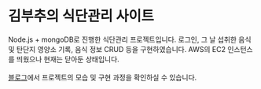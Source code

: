 # 김부추의 식단관리 사이트

Node.js + mongoDB로 진행한 식단관리 프로젝트입니다. 로그인, 그 날 섭취한 음식 및 탄단지 영양소 기록, 음식 정보 CRUD 등을 구현하였습니다. AWS의 EC2 인스턴스를 띄웠으나 현재는 닫아둔 상태입니다.   
<br />
[블로그](https://buchu-doodle.tistory.com/125)에서 프로젝트의 모습 및 구현 과정을 확인하실 수 있습니다.
